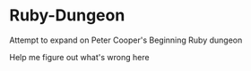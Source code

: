 # Ruby-Dungeon
Attempt to expand on Peter Cooper's Beginning Ruby dungeon

Help me figure out what's wrong here
